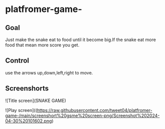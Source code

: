 # platfromer-game-

## Goal

Just make the snake eat to food until it become big.If the snake eat more food that mean more score you get.

## Control

use the arrows up,down,left,right to move.

## Screenshorts

![Title screen](SNAKE GAME)

![Play screen]((https://raw.githubusercontent.com/tweet04/platfromer-game-/main/screenshort%20gsme%20screen-png/Screenshot%202024-04-30%20101602.png)
